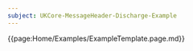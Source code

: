 ```yaml
---
subject: UKCore-MessageHeader-Discharge-Example
---
```

{{page:Home/Examples/ExampleTemplate.page.md}}
